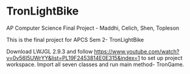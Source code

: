 # TronLightBike
AP Computer Science Final Project - Maddhi, Celich, Shen, Topleson

This is the final project for APCS Sem 2- TronLightBike

Download LWJGL 2.9.3 and follow https://www.youtube.com/watch?v=0v56I5UWrYY&list=PL19F2453814E0E315&index=1 to set up project
workspace. Import all seven classes and run main method- TronGame.
